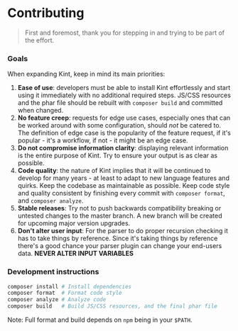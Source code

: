 # Contributing

> First and foremost, thank you for stepping in and trying to be part of the effort.

### Goals

When expanding Kint, keep in mind its main priorities:

1. **Ease of use**: developers must be able to install Kint effortlessly and start using it immediately with no additional required steps. JS/CSS resources and the phar file should be rebuilt with `composer build` and committed when changed.
2. **No feature creep**: requests for edge use cases, especially ones that can be worked around with some configuration, should *not* be catered to. The definition of edge case is the popularity of the feature request, if it's popular - it's a workflow, if not - it might be an edge case.
3. **Do not compromise information clarity**: displaying relevant information is the entire purpose of Kint. Try to ensure your output is as clear as possible.
4. **Code quality**: the nature of Kint implies that it will be continued to develop for many years - at least to adapt to new language features and quirks. Keep the codebase as maintainable as possible. Keep code style and quality consistent by finishing every commit with `composer format`, and `composer analyze`.
5. **Stable releases**: Try not to push backwards compatibility breaking or untested changes to the master branch. A new branch will be created for upcoming major version upgrades.
6. **Don't alter user input**: For the parser to do proper recursion checking it has to take things by reference. Since it's taking things by reference there's a good chance your parser plugin can change your end-users data. **NEVER ALTER INPUT VARIABLES**

### Development instructions

```sh
composer install # Install dependencies
composer format  # Format code style
composer analyze # Analyze code
composer build   # Build JS/CSS resources, and the final phar file
```

Note: Full format and build depends on `npm` being in your `$PATH`.
